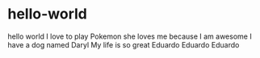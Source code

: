 # hello-world
hello world
I love to play Pokemon she loves me because I am awesome I have a dog named Daryl My life is so great Eduardo Eduardo Eduardo

